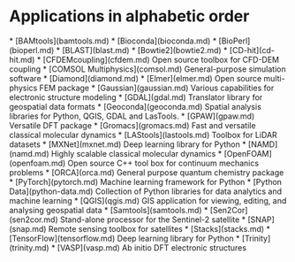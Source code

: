 <h1> Applications in alphabetic order</h1>
<!-- head -2 alpha.md > tmp; grep \* index.md | sort | uniq >> tmp;mv tmp alpha.md -->
* [BAMtools](bamtools.md)
* [Bioconda](bioconda.md)
* [BioPerl](bioperl.md)
* [BLAST](blast.md)
* [Bowtie2](bowtie2.md)
* [CD-hit](cd-hit.md)
* [CFDEMcoupling](cfdem.md) Open source toolbox for CFD-DEM coupling
* [COMSOL Multiphysics](comsol.md) General-purpose simulation software
* [Diamond](diamond.md)
* [Elmer](elmer.md) Open source multi-physics FEM package
* [Gaussian](gaussian.md) Various capabilities for electronic structure modeling
* [GDAL](gdal.md) Translator library for geospatial data formats
* [Geoconda](geoconda.md) Spatial analysis libraries for Python, QGIS, GDAL and LasTools.
* [GPAW](gpaw.md) Versatile DFT package
* [Gromacs](gromacs.md) Fast and versatile classical molecular dynamics
* [LAStools](lastools.md) Toolbox for LiDAR datasets
* [MXNet](mxnet.md) Deep learning library for Python
* [NAMD](namd.md) Highly scalable classical molecular dynamics
* [OpenFOAM](openfoam.md) Open source C++ tool box for continuum mechanics problems
* [ORCA](orca.md) General purpose quantum chemistry package
* [PyTorch](pytorch.md) Machine learning framework for Python
* [Python Data](python-data.md) Collection of Python libraries for data analytics and machine learning
* [QGIS](qgis.md) GIS application for viewing, editing, and analysing geospatial data
* [Samtools](samtools.md)
* [Sen2Cor](sen2cor.md) Stand-alone processor for the Sentinel-2 satellite
* [SNAP](snap.md) Remote sensing toolbox for satellites
* [Stacks](stacks.md)
* [TensorFlow](tensorflow.md) Deep learning library for Python
* [Trinity](trinity.md)
* [VASP](vasp.md) Ab initio DFT electronic structures

